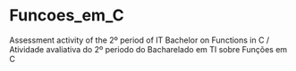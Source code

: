 # Funcoes_em_C
Assessment activity of the 2º period of IT Bachelor on Functions in C / Atividade avaliativa do 2º periodo do Bacharelado em TI sobre Funções em C
